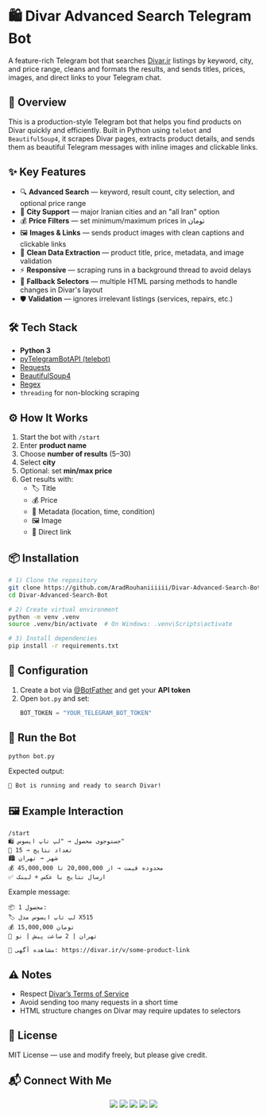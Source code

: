 # 🛍 Divar Advanced Search Telegram Bot

A feature-rich Telegram bot that searches [Divar.ir](https://divar.ir) listings by keyword, city, and price range,
cleans and formats the results, and sends titles, prices, images, and direct links to your Telegram chat.

## 📖 Overview

This is a production-style Telegram bot that helps you find products on Divar quickly and efficiently.
Built in Python using `telebot` and `BeautifulSoup4`, it scrapes Divar pages, extracts product details,
and sends them as beautiful Telegram messages with inline images and clickable links.

## ✨ Key Features

- 🔍 **Advanced Search** — keyword, result count, city selection, and optional price range
- 🌆 **City Support** — major Iranian cities and an "all Iran" option
- 💰 **Price Filters** — set minimum/maximum prices in تومان
- 🖼 **Images & Links** — sends product images with clean captions and clickable links
- 🧹 **Clean Data Extraction** — product title, price, metadata, and image validation
- ⚡ **Responsive** — scraping runs in a background thread to avoid delays
- 🔄 **Fallback Selectors** — multiple HTML parsing methods to handle changes in Divar's layout
- 🛡 **Validation** — ignores irrelevant listings (services, repairs, etc.)

## 🛠 Tech Stack

- **Python 3**
- [pyTelegramBotAPI (telebot)](https://github.com/eternnoir/pyTelegramBotAPI)
- [Requests](https://docs.python-requests.org/)
- [BeautifulSoup4](https://www.crummy.com/software/BeautifulSoup/)
- [Regex](https://docs.python.org/3/library/re.html)
- `threading` for non-blocking scraping

## ⚙️ How It Works

1. Start the bot with `/start`
2. Enter **product name**
3. Choose **number of results** (5–30)
4. Select **city**
5. Optional: set **min/max price**
6. Get results with:
   - 🏷 Title
   - 💰 Price
   - 📍 Metadata (location, time, condition)
   - 🖼 Image
   - 🔗 Direct link

## 📦 Installation

```bash
# 1) Clone the repository
git clone https://github.com/AradRouhaniiiiii/Divar-Advanced-Search-Bot.git
cd Divar-Advanced-Search-Bot

# 2) Create virtual environment
python -m venv .venv
source .venv/bin/activate  # On Windows: .venv\Scripts\activate

# 3) Install dependencies
pip install -r requirements.txt
```

## 🔑 Configuration

1. Create a bot via [@BotFather](https://t.me/BotFather) and get your **API token**
2. Open `bot.py` and set:
   ```python
   BOT_TOKEN = "YOUR_TELEGRAM_BOT_TOKEN"
   ```

## 🚀 Run the Bot

```bash
python bot.py
```

Expected output:
```
🚀 Bot is running and ready to search Divar!
```

## 🖼 Example Interaction

```
/start
🛍️ جستوجوی محصول → "لپ تاپ ایسوس"
🔢 تعداد نتایج → 15
🏙️ شهر → تهران
💰 محدوده قیمت → از 20,000,000 تا 45,000,000
✅ ارسال نتایج با عکس + لینک
```

Example message:

```
📦 محصول 1:
🏷️ لپ تاپ ایسوس مدل X515
💰 15,000,000 تومان
📍 تهران | 2 ساعت پیش | نو

🔗 مشاهده آگهی: https://divar.ir/v/some-product-link
```

## ⚠️ Notes

- Respect [Divar’s Terms of Service](https://divar.ir/terms)
- Avoid sending too many requests in a short time
- HTML structure changes on Divar may require updates to selectors

## 📜 License

MIT License — use and modify freely, but please give credit.

## 📬 Connect With Me
<p align="center">
  <a href="https://www.instagram.com/AradRouhani_com"><img src="https://img.shields.io/badge/Instagram-%23E4405F.svg?logo=Instagram&logoColor=white" /></a>
  <a href="https://t.me/aradrouhani_com"><img src="https://img.shields.io/badge/Telegram-2CA5E0?logo=telegram&logoColor=white" /></a>
  <a href="https://www.kaggle.com/aradrouhani"><img src="https://img.shields.io/badge/Kaggle-20BEFF?logo=kaggle&logoColor=white" /></a>
  <a href="mailto:a.rouhaniiiiii@gmail.com"><img src="https://img.shields.io/badge/Email-D14836?logo=gmail&logoColor=white" /></a>
  <a href="https://github.com/AradRouhaniiiiii"><img src="https://img.shields.io/badge/GitHub-181717?logo=github&logoColor=white" /></a>
</p>

